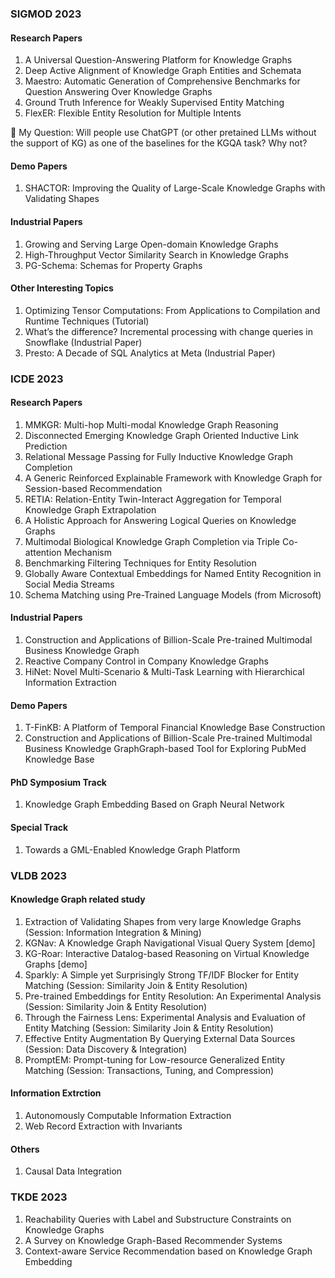 ### SIGMOD 2023
#### Research Papers
1. A Universal Question-Answering Platform for Knowledge Graphs
2. Deep Active Alignment of Knowledge Graph Entities and Schemata
3. Maestro: Automatic Generation of Comprehensive Benchmarks for Question Answering Over Knowledge Graphs
4. Ground Truth Inference for Weakly Supervised Entity Matching
5. FlexER: Flexible Entity Resolution for Multiple Intents

🤔 My Question: Will people use ChatGPT (or other pretained LLMs without the support of KG) as one of the baselines for the KGQA task? Why not?

#### Demo Papers
1. SHACTOR: Improving the Quality of Large-Scale Knowledge Graphs with Validating Shapes

#### Industrial Papers
1. Growing and Serving Large Open-domain Knowledge Graphs
2. High-Throughput Vector Similarity Search in Knowledge Graphs
3. PG-Schema: Schemas for Property Graphs

#### Other Interesting Topics
1. Optimizing Tensor Computations: From Applications to Compilation and Runtime Techniques (Tutorial)
2. What’s the difference? Incremental processing with change queries in Snowflake (Industrial Paper)
3. Presto: A Decade of SQL Analytics at Meta (Industrial Paper)

### ICDE 2023
#### Research Papers
1. MMKGR: Multi-hop Multi-modal Knowledge Graph Reasoning
2. Disconnected Emerging Knowledge Graph Oriented Inductive Link Prediction
3. Relational Message Passing for Fully Inductive Knowledge Graph Completion
4. A Generic Reinforced Explainable Framework with Knowledge Graph for Session-based Recommendation
5. RETIA: Relation-Entity Twin-Interact Aggregation for Temporal Knowledge Graph Extrapolation
6. A Holistic Approach for Answering Logical Queries on Knowledge Graphs
7. Multimodal Biological Knowledge Graph Completion via Triple Co-attention Mechanism
8. Benchmarking Filtering Techniques for Entity Resolution
9. Globally Aware Contextual Embeddings for Named Entity Recognition in Social Media Streams
10. Schema Matching using Pre-Trained Language Models (from Microsoft)

#### Industrial Papers
1. Construction and Applications of Billion-Scale Pre-trained Multimodal Business Knowledge Graph
2. Reactive Company Control in Company Knowledge Graphs
3. HiNet: Novel Multi-Scenario & Multi-Task Learning with Hierarchical Information Extraction

#### Demo Papers
1. T-FinKB: A Platform of Temporal Financial Knowledge Base Construction
2. Construction and Applications of Billion-Scale Pre-trained Multimodal Business Knowledge GraphGraph-based Tool for Exploring PubMed Knowledge Base

#### PhD Symposium Track
1. Knowledge Graph Embedding Based on Graph Neural Network

#### Special Track
1. Towards a GML-Enabled Knowledge Graph Platform

### VLDB 2023
#### Knowledge Graph related study
1. Extraction of Validating Shapes from very large Knowledge Graphs (Session: Information Integration & Mining)
2. KGNav: A Knowledge Graph Navigational Visual Query System [demo]
3. KG-Roar: Interactive Datalog-based Reasoning on Virtual Knowledge Graphs [demo]
4. Sparkly: A Simple yet Surprisingly Strong TF/IDF Blocker for Entity Matching (Session: Similarity Join & Entity Resolution)
5. Pre-trained Embeddings for Entity Resolution: An Experimental Analysis (Session: Similarity Join & Entity Resolution)
6. Through the Fairness Lens: Experimental Analysis and Evaluation of Entity Matching (Session: Similarity Join & Entity Resolution)
7. Effective Entity Augmentation By Querying External Data Sources (Session: Data Discovery & Integration)
8. PromptEM: Prompt-tuning for Low-resource Generalized Entity Matching (Session: Transactions, Tuning, and Compression)

#### Information Extrction
1. Autonomously Computable Information Extraction
2. Web Record Extraction with Invariants

#### Others
1. Causal Data Integration

### TKDE 2023
1. Reachability Queries with Label and Substructure Constraints on Knowledge Graphs
2. A Survey on Knowledge Graph-Based Recommender Systems
3. Context-aware Service Recommendation based on Knowledge Graph Embedding
